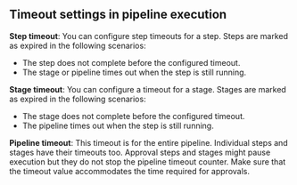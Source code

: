 
## Timeout settings in pipeline execution

**Step timeout**: You can configure step timeouts for a step. Steps are marked as expired in the following scenarios:
* The step does not complete before the configured timeout.
* The stage or pipeline times out when the step is still running.


**Stage timeout**: You can configure a timeout for a stage. Stages are marked as expired in the following scenarios:
* The stage does not complete before the configured timeout.
* The pipeline times out when the step is still running.


**Pipeline timeout**: This timeout is for the entire pipeline. Individual steps and stages have their timeouts too. Approval steps and stages might pause execution but they do not stop the pipeline timeout counter. Make sure that the timeout value accommodates the time required for approvals.


